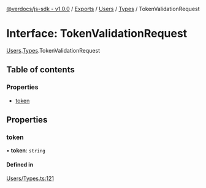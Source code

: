 [@verdocs/js-sdk - v1.0.0](../README.md) / [Exports](../modules.md) / [Users](../modules/Users.md) / [Types](../modules/Users.Types.md) / TokenValidationRequest

# Interface: TokenValidationRequest

[Users](../modules/Users.md).[Types](../modules/Users.Types.md).TokenValidationRequest

## Table of contents

### Properties

- [token](Users.Types.TokenValidationRequest.md#token)

## Properties

### token

• **token**: `string`

#### Defined in

[Users/Types.ts:121](https://github.com/Verdocs/js-sdk/blob/fb278cb/src/Users/Types.ts#L121)
